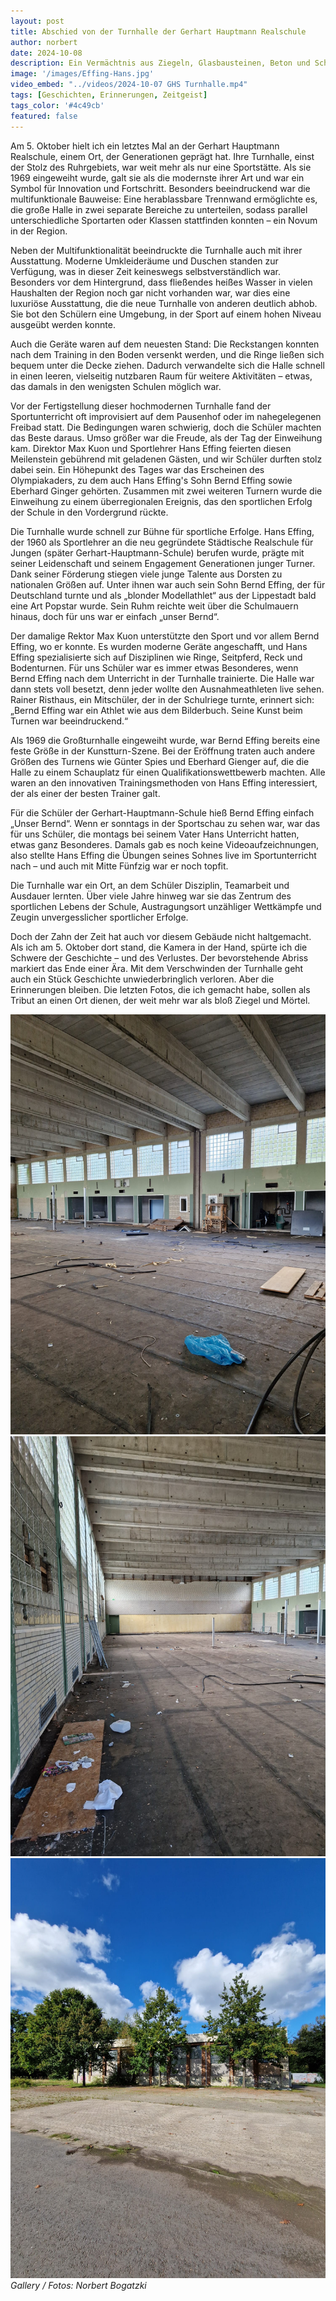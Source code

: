 ```yaml
---
layout: post
title: Abschied von der Turnhalle der Gerhart Hauptmann Realschule
author: norbert
date: 2024-10-08
description: Ein Vermächtnis aus Ziegeln, Glasbausteinen, Beton und Schweiß. Bevor der Bagger kommt - ein letzter Blick.
image: '/images/Effing-Hans.jpg'
video_embed: "../videos/2024-10-07 GHS Turnhalle.mp4"
tags: [Geschichten, Erinnerungen, Zeitgeist]
tags_color: '#4c49cb'
featured: false
---
```



Am 5. Oktober hielt ich ein letztes Mal an der Gerhart Hauptmann Realschule, einem Ort, der Generationen geprägt hat. Ihre Turnhalle, einst der Stolz des Ruhrgebiets, war weit mehr als nur eine Sportstätte. Als sie 1969 eingeweiht wurde, galt sie als die modernste ihrer Art und war ein Symbol für Innovation und Fortschritt. Besonders beeindruckend war die multifunktionale Bauweise: Eine herablassbare Trennwand ermöglichte es, die große Halle in zwei separate Bereiche zu unterteilen, sodass parallel unterschiedliche Sportarten oder Klassen stattfinden konnten – ein Novum in der Region.

Neben der Multifunktionalität beeindruckte die Turnhalle auch mit ihrer Ausstattung. Moderne Umkleideräume und Duschen standen zur Verfügung, was in dieser Zeit keineswegs selbstverständlich war. Besonders vor dem Hintergrund, dass fließendes heißes Wasser in vielen Haushalten der Region noch gar nicht vorhanden war, war dies eine luxuriöse Ausstattung, die die neue Turnhalle von anderen deutlich abhob. Sie bot den Schülern eine Umgebung, in der Sport auf einem hohen Niveau ausgeübt werden konnte.

Auch die Geräte waren auf dem neuesten Stand: Die Reckstangen konnten nach dem Training in den Boden versenkt werden, und die Ringe ließen sich bequem unter die Decke ziehen. Dadurch verwandelte sich die Halle schnell in einen leeren, vielseitig nutzbaren Raum für weitere Aktivitäten – etwas, das damals in den wenigsten Schulen möglich war.

Vor der Fertigstellung dieser hochmodernen Turnhalle fand der Sportunterricht oft improvisiert auf dem Pausenhof oder im nahegelegenen Freibad statt. Die Bedingungen waren schwierig, doch die Schüler machten das Beste daraus. Umso größer war die Freude, als der Tag der Einweihung kam. Direktor Max Kuon und Sportlehrer Hans Effing feierten diesen Meilenstein gebührend mit geladenen Gästen, und wir Schüler durften stolz dabei sein. Ein Höhepunkt des Tages war das Erscheinen des Olympiakaders, zu dem auch Hans Effing's Sohn Bernd Effing sowie Eberhard Ginger gehörten. Zusammen mit zwei weiteren Turnern wurde die Einweihung zu einem überregionalen Ereignis, das den sportlichen Erfolg der Schule in den Vordergrund rückte.

Die Turnhalle wurde schnell zur Bühne für sportliche Erfolge. Hans Effing, der 1960 als Sportlehrer an die neu gegründete Städtische Realschule für Jungen (später Gerhart-Hauptmann-Schule) berufen wurde, prägte mit seiner Leidenschaft und seinem Engagement Generationen junger Turner. Dank seiner Förderung stiegen viele junge Talente aus Dorsten zu nationalen Größen auf. Unter ihnen war auch sein Sohn Bernd Effing, der für Deutschland turnte und als „blonder Modellathlet“ aus der Lippestadt bald eine Art Popstar wurde. Sein Ruhm reichte weit über die Schulmauern hinaus, doch für uns war er einfach „unser Bernd“.

Der damalige Rektor Max Kuon unterstützte den Sport und vor allem Bernd Effing, wo er konnte. Es wurden moderne Geräte angeschafft, und Hans Effing spezialisierte sich auf Disziplinen wie Ringe, Seitpferd, Reck und Bodenturnen. Für uns Schüler war es immer etwas Besonderes, wenn Bernd Effing nach dem Unterricht in der Turnhalle trainierte. Die Halle war dann stets voll besetzt, denn jeder wollte den Ausnahmeathleten live sehen. Rainer Risthaus, ein Mitschüler, der in der Schulriege turnte, erinnert sich: „Bernd Effing war ein Athlet wie aus dem Bilderbuch. Seine Kunst beim Turnen war beeindruckend.“

Als 1969 die Großturnhalle eingeweiht wurde, war Bernd Effing bereits eine feste Größe in der Kunstturn-Szene. Bei der Eröffnung traten auch andere Größen des Turnens wie Günter Spies und Eberhard Gienger auf, die die Halle zu einem Schauplatz für einen Qualifikationswettbewerb machten. Alle waren an den innovativen Trainingsmethoden von Hans Effing interessiert, der als einer der besten Trainer galt.

Für die Schüler der Gerhart-Hauptmann-Schule hieß Bernd Effing einfach „Unser Bernd“. Wenn er sonntags in der Sportschau zu sehen war, war das für uns Schüler, die montags bei seinem Vater Hans Unterricht hatten, etwas ganz Besonderes. Damals gab es noch keine Videoaufzeichnungen, also stellte Hans Effing die Übungen seines Sohnes live im Sportunterricht nach – und auch mit Mitte Fünfzig war er noch topfit.

Die Turnhalle war ein Ort, an dem Schüler Disziplin, Teamarbeit und Ausdauer lernten. Über viele Jahre hinweg war sie das Zentrum des sportlichen Lebens der Schule, Austragungsort unzähliger Wettkämpfe und Zeugin unvergesslicher sportlicher Erfolge.

Doch der Zahn der Zeit hat auch vor diesem Gebäude nicht haltgemacht. Als ich am 5. Oktober dort stand, die Kamera in der Hand, spürte ich die Schwere der Geschichte – und des Verlustes. Der bevorstehende Abriss markiert das Ende einer Ära. Mit dem Verschwinden der Turnhalle geht auch ein Stück Geschichte unwiederbringlich verloren. Aber die Erinnerungen bleiben. Die letzten Fotos, die ich gemacht habe, sollen als Tribut an einen Ort dienen, der weit mehr war als bloß Ziegel und Mörtel.

<div class="gallery-box">
  <div class="gallery gallery--post">
    <img src="/images/Halle1.jpg" loading="lazy" alt="Turnhalle">
    <img src="/images/Halle2.jpg" loading="lazy" alt="Turnhalle">
    <img src="/images/Halle3.jpg" loading="lazy" alt="Turnhalle">
    </div>
  <em>Gallery / <a target="_blank">Fotos: Norbert Bogatzki</a></em>
</div>
